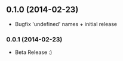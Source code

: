 <a name="0.1.0"></a>
## 0.1.0 (2014-02-23)

* Bugfix 'undefined' names + initial release

<a name="0.0.1"></a>
### 0.0.1 (2014-02-23)

* Beta Release :)
